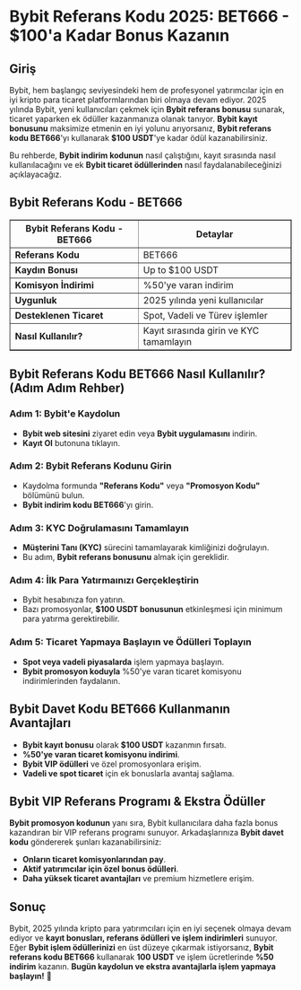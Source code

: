<h1>Bybit Referans Kodu 2025: BET666 - $100'a Kadar Bonus Kazanın</h1>

<h2>Giriş</h2>
<p>Bybit, hem başlangıç seviyesindeki hem de profesyonel yatırımcılar için en iyi kripto para ticaret platformlarından biri olmaya devam ediyor. 2025 yılında Bybit, yeni kullanıcıları çekmek için <strong>Bybit referans bonusu</strong> sunarak, ticaret yaparken ek ödüller kazanmanıza olanak tanıyor. <strong>Bybit kayıt bonusunu</strong> maksimize etmenin en iyi yolunu arıyorsanız, <strong>Bybit referans kodu BET666</strong>'yı kullanarak <strong>$100 USDT</strong>'ye kadar ödül kazanabilirsiniz.</p>
<p>Bu rehberde, <strong>Bybit indirim kodunun</strong> nasıl çalıştığını, kayıt sırasında nasıl kullanılacağını ve ek <strong>Bybit ticaret ödüllerinden</strong> nasıl faydalanabileceğinizi açıklayacağız.</p>

<h2>Bybit Referans Kodu - BET666</h2>
<table border="1">
    <tr>
        <th>Bybit Referans Kodu - BET666</th>
        <th>Detaylar</th>
    </tr>
    <tr>
        <td><strong>Referans Kodu</strong></td>
        <td>BET666</td>
    </tr>
    <tr>
        <td><strong>Kaydın Bonusı</strong></td>
        <td>Up to $100 USDT</td>
    </tr>
    <tr>
        <td><strong>Komisyon İndirimi</strong></td>
        <td>%50'ye varan indirim</td>
    </tr>
    <tr>
        <td><strong>Uygunluk</strong></td>
        <td>2025 yılında yeni kullanıcılar</td>
    </tr>
    <tr>
        <td><strong>Desteklenen Ticaret</strong></td>
        <td>Spot, Vadeli ve Türev işlemler</td>
    </tr>
    <tr>
        <td><strong>Nasıl Kullanılır?</strong></td>
        <td>Kayıt sırasında girin ve KYC tamamlayın</td>
    </tr>
</table>

<h2>Bybit Referans Kodu BET666 Nasıl Kullanılır? (Adım Adım Rehber)</h2>
<h3>Adım 1: Bybit'e Kaydolun</h3>
<ul>
    <li><strong>Bybit web sitesini</strong> ziyaret edin veya <strong>Bybit uygulamasını</strong> indirin.</li>
    <li><strong>Kayıt Ol</strong> butonuna tıklayın.</li>
</ul>

<h3>Adım 2: Bybit Referans Kodunu Girin</h3>
<ul>
    <li>Kaydolma formunda <strong>"Referans Kodu"</strong> veya <strong>"Promosyon Kodu"</strong> bölümünü bulun.</li>
    <li><strong>Bybit indirim kodu BET666</strong>'yı girin.</li>
</ul>

<h3>Adım 3: KYC Doğrulamasını Tamamlayın</h3>
<ul>
    <li><strong>Müşterini Tanı (KYC)</strong> sürecini tamamlayarak kimliğinizi doğrulayın.</li>
    <li>Bu adım, <strong>Bybit referans bonusunu</strong> almak için gereklidir.</li>
</ul>

<h3>Adım 4: İlk Para Yatırmaınızı Gerçekleştirin</h3>
<ul>
    <li>Bybit hesabınıza fon yatırın.</li>
    <li>Bazı promosyonlar, <strong>$100 USDT bonusunun</strong> etkinleşmesi için minimum para yatırma gerektirebilir.</li>
</ul>

<h3>Adım 5: Ticaret Yapmaya Başlayın ve Ödülleri Toplayın</h3>
<ul>
    <li><strong>Spot veya vadeli piyasalarda</strong> işlem yapmaya başlayın.</li>
    <li><strong>Bybit promosyon koduyla</strong> %50'ye varan ticaret komisyonu indirimlerinden faydalanın.</li>
</ul>

<h2>Bybit Davet Kodu BET666 Kullanmanın Avantajları</h2>
<ul>
    <li><strong>Bybit kayıt bonusu</strong> olarak <strong>$100 USDT</strong> kazanmın fırsatı.</li>
    <li><strong>%50'ye varan ticaret komisyonu indirimi</strong>.</li>
    <li><strong>Bybit VIP ödülleri</strong> ve özel promosyonlara erişim.</li>
    <li><strong>Vadeli ve spot ticaret</strong> için ek bonuslarla avantaj sağlama.</li>
</ul>

<h2>Bybit VIP Referans Programı & Ekstra Ödüller</h2>
<p><strong>Bybit promosyon kodunun</strong> yanı sıra, Bybit kullanıcılara daha fazla bonus kazandıran bir VIP referans programı sunuyor. Arkadaşlarınıza <strong>Bybit davet kodu</strong> göndererek şunları kazanabilirsiniz:</p>
<ul>
    <li><strong>Onların ticaret komisyonlarından pay</strong>.</li>
    <li><strong>Aktif yatırımcılar için özel bonus ödülleri</strong>.</li>
    <li><strong>Daha yüksek ticaret avantajları</strong> ve premium hizmetlere erişim.</li>
</ul>

<h2>Sonuç</h2>
<p>Bybit, 2025 yılında kripto para yatırımcıları için en iyi seçenek olmaya devam ediyor ve <strong>kayıt bonusları, referans ödülleri ve işlem indirimleri</strong> sunuyor. Eğer <strong>Bybit işlem ödüllerinizi</strong> en üst düzeye çıkarmak istiyorsanız, <strong>Bybit referans kodu BET666</strong> kullanarak <strong>100 USDT</strong> ve işlem ücretlerinde <strong>%50 indirim</strong> kazanın. <strong>Bugün kaydolun ve ekstra avantajlarla işlem yapmaya başlayın!</strong> 🚀</p>
